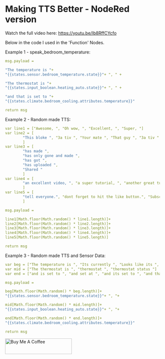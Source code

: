 # Making TTS Better - NodeRed version

Watch the full video here: https://youtu.be/Ib8RffCYcfo

Below in the code I used in the 'Function' Nodes.

Example 1 - speak_bedroom_temperature:
```yaml
msg.payload =

"The temperature is "+
"{{states.sensor.bedroom_temperature.state}}"+ ", " +

"The thermostat is "+
"{{states.input_boolean.heating_auto.state}}"+ ", " +

"and that is set to "+
"{{states.climate.bedroom_cooling.attributes.temperature}}"

return msg
```
Example 2 - Random made TTS:
```yaml
var line1 = ["Awesome, ", "Oh wow, ", "Excellent, ", "Super, "]
var line2 = [
        "This bloke ", "3a tiv ", "Your mate ", "That guy ", "3a tiv "
        ]
var line3 = [
        "has made ",
        "has only gone and made ",
        "has got ",
        "has uploaded ",
        "Shared "
        ]
var line4 = [
        "an excellent video, ", "a super tutorial, ", "another great tutorial, ", "a great video, "
        ]
var line5 = [
        "tell everyone.", "dont forget to hit the like button.", "Subscribe.", "did you like it?"
        ]

msg.payload =

line1[Math.floor(Math.random() * line1.length)]+
line2[Math.floor(Math.random() * line2.length)]+
line3[Math.floor(Math.random() * line3.length)]+
line4[Math.floor(Math.random() * line4.length)]+
line5[Math.floor(Math.random() * line5.length)]

return msg
```
Example 3 - Random made TTS and Sensor Data:

```yaml
var beg = ["The temperature is ", "Its currently ", "Looks like its ", "I see its "]
var mid = ["The thermostat is ", "thermostat ", "thermostat status "]
var end = ["and is set to ", "and set at ", "and its set to ", "and that is set to "]

msg.payload =

beg[Math.floor(Math.random() * beg.length)]+
"{{states.sensor.bedroom_temperature.state}}"+ ", "+

mid[Math.floor(Math.random() * mid.length)]+
"{{states.input_boolean.heating_auto.state}}"+ ", "+

end[Math.floor(Math.random() * end.length)]+
"{{states.climate.bedroom_cooling.attributes.temperature}}"

return msg
```

<a href="https://www.buymeacoffee.com/3ative" target="_blank"><img src="https://cdn.buymeacoffee.com/buttons/default-blue.png" alt="Buy Me A Coffee" style="height: 51px !important;width: 217px !important;" ></a>

